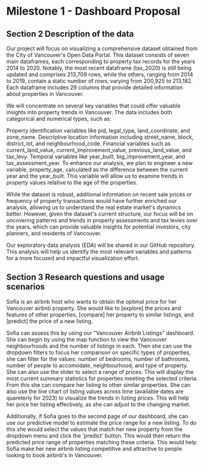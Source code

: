 # Milestone 1 - Dashboard Proposal

## Section 2 Description of the data

Our project will focus on visualizing a comprehensive dataset obtained from the City of Vancouver's Open Data Portal. This dataset consists of seven main dataframes, each corresponding to property tax records for the years 2014 to 2020. Notably, the most recent dataframe (tax_2020) is still being updated and comprises 213,709 rows, while the others, ranging from 2014 to 2019, contain a static number of rows, varying from 200,925 to 213,182. Each dataframe includes 29 columns that provide detailed information about properties in Vancouver.

We will concentrate on several key variables that could offer valuable insights into property trends in Vancouver. The data includes both categorical and numerical types, such as:

Property identification variables like pid, legal_type, land_coordinate, and zone_name.
Descriptive location information including street_name, block, district_lot, and neighbourhood_code.
Financial variables such as current_land_value, current_improvement_value, previous_land_value, and tax_levy.
Temporal variables like year_built, big_improvement_year, and tax_assessment_year.
To enhance our analysis, we plan to engineer a new variable, property_age, calculated as the difference between the current year and the year_built. This variable will allow us to examine trends in property values relative to the age of the properties.

While the dataset is robust, additional information on recent sale prices or frequency of property transactions would have further enriched our analysis, allowing us to understand the real estate market's dynamics better. However, given the dataset's current structure, our focus will be on uncovering patterns and trends in property assessments and tax levies over the years, which can provide valuable insights for potential investors, city planners, and residents of Vancouver.

Our exploratory data analysis (EDA) will be shared in our GitHub repository. This analysis will help us identify the most relevant variables and patterns for a more focused and impactful visualization effort.

## Section 3 Research questions and usage scenarios

Sofia is an airbnb host who wants to obtain the optimal price for her Vancouver airbnb property. She would like to [explore] the prices and features of other properties, [compare] her property to similar listings, and [predict] the price of a new listing.

Sofia can assess this by using our "Vancouver Airbnb Listings" dashboard. She can begin by using the map function to view the Vancouver neighbourhoods and the number of listings in each. Then she can use the dropdown filters to focus her comparison on specific types of properties, she can filter for the values: number of bedrooms, number of bathrooms, number of people to accomodate, neighbourhood, and type of property. She can also use the slider to select a range of prices. This will display the most current summary statistics for properties meeting the selected criteria. From this she can compare her listing to other similar properties. She can also use the line chart of listing values across time (available dates are quareterly for 2023) to visualize the trends in listing prices. This will help her price her listing effectively, as she can adjust to the changing market.

Additionally, if Sofia goes to the second page of our dashboard, she can use our predictive model to estimate the price range for a new listing. To do this she would select the values that match her new property from the dropdown menu and click the 'predict' button. This would then return the predicted price range of properties matching these criteria. This would help Sofia make her new airbnb listing competitive and attractive to people looking to book airbnb's in Vancouver.